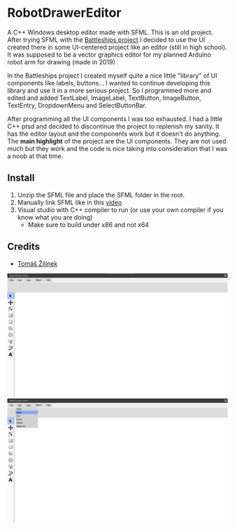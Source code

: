 # RobotDrawerEditor

A C++ Windows desktop editor made with SFML. This is an old project. After trying SFML with the [Battleships project](https://github.com/TomasZilinek/Battleships) I decided to use the UI created there in some UI-centered project like an editor (still in high school). It was supposed to be a vector graphics editor for my planned Arduino robot arm for drawing (made in 2019)

In the Battleships project I created myself quite a nice little "library" of UI components like labels, buttons... I wanted to continue developing this library and use it in a more serious project. So I programmed more and edited and added TextLabel, ImageLabel, TextButton, ImageButton, TextEntry, DropdownMenu and SelectButtonBar.

After programming all the UI components I was too exhausted. I had a little C++ ptsd and decided to discontinue the project to replenish my sanity. It has the editor layout and the components work but it doesn't do anything. The <b>main highlight</b> of the project are the UI components. They are not used much but they work and the code is nice taking into consideration that I was a noob at that time.


## Install

1. Unzip the SFML file and place the SFML folder in the root.
2. Manually link SFML like in this [video](https://youtu.be/yEiZalvDOj4?si=K4HHl0B0l9rvDUVq)
3. Visual studio with C++ compiler to run (or use your own compiler if you know what you are doing)
   - Make sure to build under x86 and not x64

## Credits

- [Tomáš Žilínek](https://www.linkedin.com/in/tomaszilinek)

![image description](res/normal.png)
![image description](res/dropdown.png)
